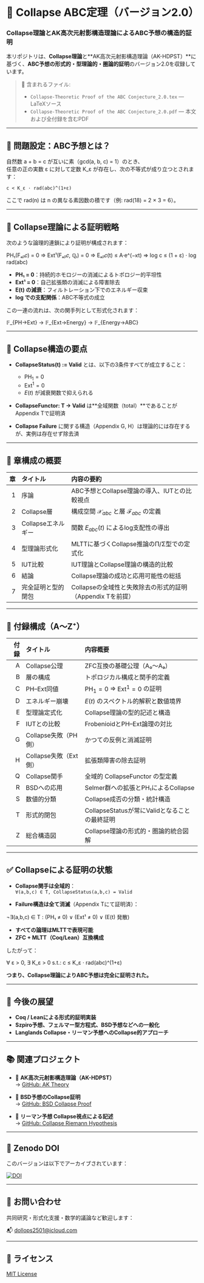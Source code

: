 # 🧮 Collapse ABC定理（バージョン2.0）
### Collapse理論とAK高次元射影構造理論によるABC予想の構造的証明

本リポジトリは、**Collapse理論**と**AK高次元射影構造理論（AK-HDPST）**に基づく、**ABC予想の形式的・型理論的・圏論的証明**のバージョン2.0を収録しています。

> 📄 含まれるファイル:
> - `Collapse-Theoretic Proof of the ABC Conjecture_2.0.tex` — LaTeXソース  
> - `Collapse-Theoretic Proof of the ABC Conjecture_2.0.pdf` — 本文および全付録を含むPDF

---

## 🎯 問題設定：ABC予想とは？

自然数 a + b = c が互いに素（gcd(a, b, c) = 1）のとき、  
任意の正の実数 ε に対して定数 K_ε が存在し、次の不等式が成り立つとされます：

    c < K_ε · rad(abc)^(1+ε)

ここで rad(n) は n の異なる素因数の積です（例: rad(18) = 2 × 3 = 6）。

---

## 🧠 Collapse理論による証明戦略

次のような論理的連鎖により証明が構成されます：

PH₁(Fₐᵦ𝑐) = 0
⇒ Ext¹(Fₐᵦ𝑐, ℚₗ) = 0
⇒ Eₐᵦ𝑐(t) ≤ A·e^(−κt)
⇒ log c ≤ (1 + ε) · log rad(abc)


- **PH₁ = 0**：持続的ホモロジーの消滅によるトポロジー的平坦性  
- **Ext¹ = 0**：自己拡張類の消滅による障害除去  
- **E(t) の減衰**：フィルトレーション下でのエネルギー収束  
- **log での支配関係**：ABC不等式の成立

この一連の流れは、次の関手列として形式化されます：

𝔽_{PH→Ext} → 𝔽_{Ext→Energy} → 𝔽_{Energy→ABC}


---

## 🔧 Collapse構造の要点

- **CollapseStatus(t) := Valid** とは、以下の3条件すべてが成立すること：
  - $\mathrm{PH}_1 = 0$  
  - $\mathrm{Ext}^1 = 0$  
  - $E(t)$ が減衰関数で抑えられる

- **CollapseFunctor: T → Valid** は**全域関数（total）**であることがAppendix Tで証明済

- **Collapse Failure** に関する構造（Appendix G, H）は理論的には存在するが、実例は存在せず除去済

---

## 📘 章構成の概要

| 章 | タイトル | 内容の要約 |
|---:|:----------|:------------|
| 1 | 序論 | ABC予想とCollapse理論の導入、IUTとの比較視点 |
| 2 | Collapse層 | 構成空間 $\mathcal{X}_{abc}$ と層 $\mathcal{F}_{abc}$ の定義 |
| 3 | Collapseエネルギー | 関数 $E_{abc}(t)$ によるlog支配性の導出 |
| 4 | 型理論形式化 | MLTTに基づくCollapse推論のΠ/Σ型での定式化 |
| 5 | IUT比較 | IUT理論とCollapse理論の構造的比較 |
| 6 | 結論 | Collapse理論の成功と応用可能性の総括 |
| 7 | 完全証明と型的閉包 | Collapseの全域性と失敗除去の形式的証明（Appendix Tを前提） |

---

## 📑 付録構成（A〜Z⁺）

| 付録 | タイトル | 内容概要 |
|----:|:----------|:----------|
| A | Collapse公理 | ZFC互換の基礎公理（A₀〜A₉） |
| B | 層の構成 | トポロジカル構成と関手的定義 |
| C | PH–Ext同値 | $\mathrm{PH}_1 = 0$ ⇒ $\mathrm{Ext}^1 = 0$ の証明 |
| D | エネルギー崩壊 | $E(t)$ のスペクトル的解釈と数値境界 |
| E | 型理論定式化 | Collapse理論の型的記述と構造 |
| F | IUTとの比較 | FrobenioidとPH–Ext論理の対比 |
| G | Collapse失敗（PH側） | かつての反例と消滅証明 |
| H | Collapse失敗（Ext側） | 拡張類障害の除去証明 |
| Q | Collapse関手 | 全域的 CollapseFunctor の型定義 |
| R | BSDへの応用 | Selmer群への拡張とPH₁によるCollapse |
| S | 数値的分類 | Collapse成否の分類・統計構造 |
| T | 形式的閉包 | CollapseStatusが常にValidとなることの最終証明 |
| Z | 総合構造図 | Collapse理論の形式的・圏論的統合図解 |

---

## ✅ Collapseによる証明の状態

- **Collapse関手は全域的**：  
  `∀(a,b,c) ∈ T, CollapseStatus(a,b,c) = Valid`

- **Failure構造は全て消滅**（Appendix Tにて証明済）：

¬∃(a,b,c) ∈ T : (PH₁ ≠ 0) ∨ (Ext¹ ≠ 0) ∨ (E(t) 発散)


- **すべての論理はMLTTで表現可能**  
- **ZFC + MLTT（Coq/Lean）互換構成**

したがって：

∀ ε > 0, ∃ K_ε > 0 s.t.:
c ≤ K_ε · rad(abc)^(1+ε)


**つまり、Collapse理論によりABC予想は完全に証明された。**

---

## 🔭 今後の展望

- **Coq / Leanによる形式的証明実装**  
- **Szpiro予想、フェルマー型方程式、BSD予想などへの一般化**  
- **Langlands Collapse・リーマン予想へのCollapse的アプローチ**

---

## 📚 関連プロジェクト

- 📘 **AK高次元射影構造理論（AK-HDPST）**  
  → [GitHub: AK Theory](https://github.com/Kobayashi2501/AK-High-Dimensional-Projection-Structural-Theory)

- 📘 **BSD予想のCollapse証明**  
  → [GitHub: BSD Collapse Proof](https://github.com/Kobayashi2501/BSD-Conjecture-Collapse-Proof)

- 📘 **リーマン予想 Collapse視点による記述**  
  → [GitHub: Collapse Riemann Hypothesis](https://github.com/Kobayashi2501/Collapse-Riemann)

---

## 🧩 Zenodo DOI

このバージョンは以下でアーカイブされています：

[![DOI](https://zenodo.org/badge/DOI/10.5281/zenodo.15860282.svg)](https://doi.org/10.5281/zenodo.15860282)

---

## 📩 お問い合わせ

共同研究・形式化支援・数学的議論など歓迎します：

📬 [dollops2501@icloud.com](mailto:dollops2501@icloud.com)

---

## 📘 ライセンス

[MIT License](https://opensource.org/licenses/MIT)
